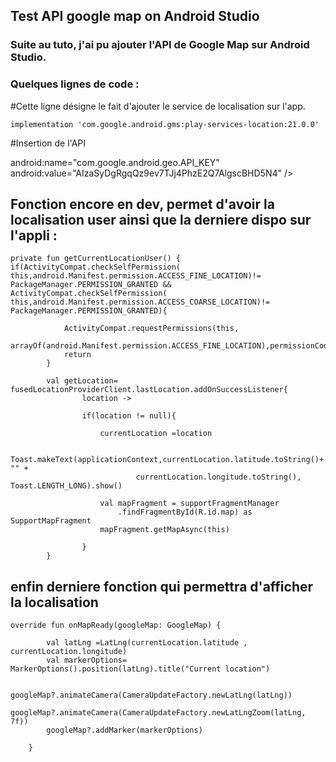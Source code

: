 ## Test API google map on Android Studio 


### Suite au tuto, j'ai pu ajouter l'API de Google Map sur Android Studio.

### Quelques lignes de code : 

#Cette ligne désigne le fait d'ajouter le service de localisation sur l'app.

    implementation 'com.google.android.gms:play-services-location:21.0.0'


#Insertion de l'API


android:name="com.google.android.geo.API_KEY"
android:value="AIzaSyDgRgqQz9ev7TJj4PhzE2Q7AlgscBHD5N4" />


## Fonction encore en dev, permet d'avoir la localisation user ainsi que la derniere dispo sur l'appli : 

    private fun getCurrentLocationUser() {
    if(ActivityCompat.checkSelfPermission(
    this,android.Manifest.permission.ACCESS_FINE_LOCATION)!=
    PackageManager.PERMISSION_GRANTED && ActivityCompat.checkSelfPermission(
    this,android.Manifest.permission.ACCESS_COARSE_LOCATION)!=
    PackageManager.PERMISSION_GRANTED){
    
                ActivityCompat.requestPermissions(this,
                    arrayOf(android.Manifest.permission.ACCESS_FINE_LOCATION),permissionCode)
                return
            }
    
            val getLocation= fusedLocationProviderClient.lastLocation.addOnSuccessListener{
                    location ->
    
                    if(location != null){
    
                        currentLocation =location
    
                        Toast.makeText(applicationContext,currentLocation.latitude.toString()+ "" +
                                currentLocation.longitude.toString(), Toast.LENGTH_LONG).show()
    
                        val mapFragment = supportFragmentManager
                            .findFragmentById(R.id.map) as SupportMapFragment
                        mapFragment.getMapAsync(this)
    
                    }
            }


## enfin derniere fonction qui permettra d'afficher la localisation 

    override fun onMapReady(googleMap: GoogleMap) {
    
            val latLng =LatLng(currentLocation.latitude , currentLocation.longitude)
            val markerOptions= MarkerOptions().position(latLng).title("Current location")
    
            googleMap?.animateCamera(CameraUpdateFactory.newLatLng(latLng))
            googleMap?.animateCamera(CameraUpdateFactory.newLatLngZoom(latLng, 7f))
            googleMap?.addMarker(markerOptions)
    
        }